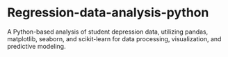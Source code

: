 # Regression-data-analysis-python
A Python-based analysis of student depression data, utilizing pandas, matplotlib, seaborn, and scikit-learn for data processing, visualization, and predictive modeling. 

